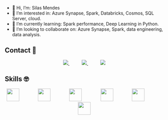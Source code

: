 - 👋 Hi, I’m: Silas Mendes
- 👀 I’m interested in: Azure Synapse, Spark, Databricks, Cosmos, SQL Server, cloud.
- 🌱 I’m currently learning: Spark performance, Deep Learning in Python.
- 💞️ I’m looking to collaborate on: Azure Synapse, Spark, data engineering, data analysis.
## Contact :iphone:

<p align="center">
    <a href="https://github.com/silasmendes">
        <img  src="https://img.shields.io/badge/github-%23100000.svg?&style=for-the-badge&logo=github&logoColor=white&link=mailto:https://github.com/silasmendes">
    </a>
    &nbsp;&nbsp;&nbsp;&nbsp;&nbsp;&nbsp;&nbsp;&nbsp;&nbsp;
    <a href="mailto:silasmendes@gmail.com">
        <img src="https://img.shields.io/badge/gmail-D14836?&style=for-the-badge&logo=gmail&logoColor=white&link=mailto:silasmendes@gmail.com">
    </a>
    &nbsp;&nbsp;&nbsp;&nbsp;&nbsp;&nbsp;&nbsp;&nbsp;&nbsp;
    <a href="https://www.linkedin.com/in/silasmendes">
        <img src="https://img.shields.io/badge/linkedin-%230077B5.svg?&style=for-the-badge&logo=linkedin&logoColor=white&link=mailto:https://www.linkedin.com/in/silasmendes/">
    </a>
</p>

## Skills :nerd_face:
<p align="center">
    <img height="40" src="https://cdn.jsdelivr.net/gh/devicons/devicon/icons/azure/azure-original.svg">
    &nbsp;&nbsp;&nbsp;&nbsp;&nbsp;&nbsp;&nbsp;&nbsp;&nbsp;&nbsp;&nbsp;&nbsp;&nbsp;
    <img height="40" src="https://cdn.jsdelivr.net/gh/devicons/devicon/icons/scala/scala-original.svg">
    &nbsp;&nbsp;&nbsp;&nbsp;&nbsp;&nbsp;&nbsp;&nbsp;&nbsp;&nbsp;&nbsp;&nbsp;&nbsp;
    <img height="40" src="https://cdn.jsdelivr.net/gh/devicons/devicon/icons/python/python-original.svg">
    &nbsp;&nbsp;&nbsp;&nbsp;&nbsp;&nbsp;&nbsp;&nbsp;&nbsp;&nbsp;&nbsp;&nbsp;&nbsp;
    <img height="40" src="https://cdn.jsdelivr.net/gh/devicons/devicon/icons/pandas/pandas-original.svg">
    &nbsp;&nbsp;&nbsp;&nbsp;&nbsp;&nbsp;&nbsp;&nbsp;&nbsp;&nbsp;&nbsp;&nbsp;&nbsp;
    <img height="40" src="https://cdn.jsdelivr.net/gh/devicons/devicon/icons/microsoftsqlserver/microsoftsqlserver-plain.svg">
    &nbsp;&nbsp;&nbsp;&nbsp;&nbsp;&nbsp;&nbsp;&nbsp;&nbsp;&nbsp;&nbsp;&nbsp;&nbsp;
    <img height="40" src="https://cdn.jsdelivr.net/gh/devicons/devicon/icons/vscode/vscode-original.svg">
   
</p>

<!---
silasmendes/silasmendes is a ✨ special ✨ repository because its `README.md` (this file) appears on your GitHub profile.
You can click the Preview link to take a look at your changes.
--->
